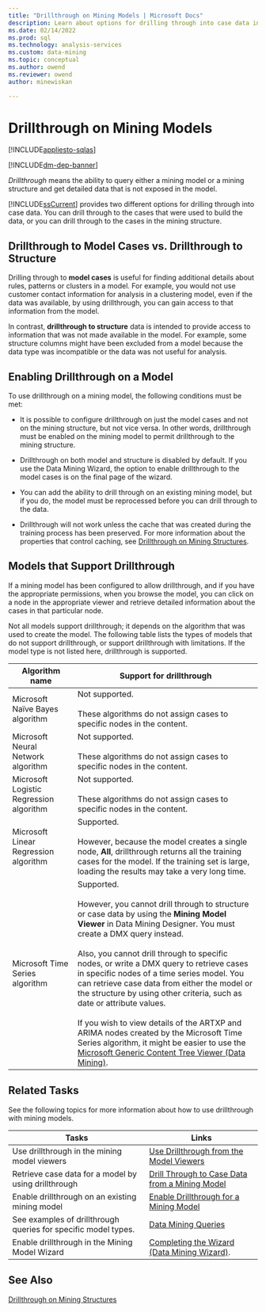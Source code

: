 ```yaml
---
title: "Drillthrough on Mining Models | Microsoft Docs"
description: Learn about options for drilling through into case data in a mining model, the ability to query a mining model to get data not exposed in the model.
ms.date: 02/14/2022
ms.prod: sql
ms.technology: analysis-services
ms.custom: data-mining
ms.topic: conceptual
ms.author: owend
ms.reviewer: owend
author: minewiskan

---
```

# Drillthrough on Mining Models
[!INCLUDE[appliesto-sqlas](../includes/appliesto-sqlas.md)]

[!INCLUDE[dm-dep-banner](../includes/dm-dep-banner.md)]

  *Drillthrough* means the ability to query either a mining model or a mining structure and get detailed data that is not exposed in the model.  
  
 [!INCLUDE[ssCurrent](../includes/sscurrent-md.md)] provides two different options for drilling through into case data. You can drill through to the cases that were used to build the data, or you can drill through to the cases in the mining structure.  
  
## Drillthrough to Model Cases vs. Drillthrough to Structure  
 Drilling through to **model cases** is useful for finding additional details about rules, patterns or clusters in a model. For example, you would not use customer contact information for analysis in a clustering model, even if the data was available, by using drillthrough, you can gain access to that information from the model.  
  
 In contrast, **drillthrough to structure** data is intended to provide access to information that was not made available in the model. For example, some structure columns might have been excluded from a model because the data type was incompatible or the data was not useful for analysis.  
  
## Enabling Drillthrough on a Model  
 To use drillthrough on a mining model, the following conditions must be met:  
  
-   It is possible to configure drillthrough on just the model cases and not on the mining structure, but not vice versa.  In other words, drillthrough must be enabled on the mining model to permit drillthrough to the mining structure.  
  
-   Drillthrough on both model and structure is disabled by default. If you use the Data Mining Wizard, the option to enable drillthrough to the model cases is on the final page of the wizard.  
  
-   You can add the ability to drill through on an existing mining model, but if you do, the model must be reprocessed before you can drill through to the data.  
  
-   Drillthrough will not work unless the cache that was created during the training process has been preserved. For more information about the properties that control caching, see [Drillthrough on Mining Structures](../../analysis-services/data-mining/drillthrough-on-mining-structures.md).  
  
## Models that Support Drillthrough  
 If a mining model has been configured to allow drillthrough, and if you have the appropriate permissions, when you browse the model, you can click on a node in the appropriate viewer and retrieve detailed information about the cases in that particular node.  
  
 Not all models support drillthrough; it depends on the algorithm that was used to create the model. The following table lists the types of models that do not support drillthrough, or support drillthrough with limitations. If the model type is not listed here, drillthrough is supported.  
  
|**Algorithm name**|**Support for drillthrough**|  
|------------------------|----------------------------------|  
|Microsoft Naïve Bayes algorithm|Not supported.<br /><br /> These algorithms do not assign cases to specific nodes in the content.|  
|Microsoft Neural Network algorithm|Not supported.<br /><br /> These algorithms do not assign cases to specific nodes in the content.|  
|Microsoft Logistic Regression algorithm|Not supported.<br /><br /> These algorithms do not assign cases to specific nodes in the content.|  
|Microsoft Linear Regression algorithm|Supported.<br /><br /> However, because the model creates a single node, **All**, drillthrough returns all the training cases for the model. If the training set is large, loading the results may take a very long time.|  
|Microsoft Time Series algorithm|Supported.<br /><br /> However, you cannot drill through to structure or case data by using the **Mining Model Viewer** in Data Mining Designer. You must create a DMX query instead.<br /><br /> Also, you cannot drill through to specific nodes, or write a DMX query to retrieve cases in specific nodes of a time series model. You can retrieve case data from either the model or the structure by using other criteria, such as date or attribute values.<br /><br /> If you wish to view details of the ARTXP and ARIMA nodes created by the Microsoft Time Series algorithm, it might be easier to use the [Microsoft Generic Content Tree Viewer &#40;Data Mining&#41;](../analysis-services-overview.md?viewFallbackFrom=sql-server-ver15).|  
  
## Related Tasks  
 See the following topics for more information about how to use drillthrough with mining models.  
  
|Tasks|Links|  
|-----------|-----------|  
|Use drillthrough in the mining model viewers|[Use Drillthrough from the Model Viewers](../../analysis-services/data-mining/use-drillthrough-from-the-model-viewers.md)|  
|Retrieve case data for a model by using drillthrough|[Drill Through to Case Data from a Mining Model](../../analysis-services/data-mining/drill-through-to-case-data-from-a-mining-model.md)|  
|Enable drillthrough on an existing mining model|[Enable Drillthrough for a Mining Model](../../analysis-services/data-mining/enable-drillthrough-for-a-mining-model.md)|  
|See examples of drillthrough queries for specific model types.|[Data Mining Queries](../../analysis-services/data-mining/data-mining-queries.md)|  
|Enable drillthrough in the Mining Model Wizard|[Completing the Wizard &#40;Data Mining Wizard&#41;](../analysis-services-overview.md?viewFallbackFrom=sql-server-ver15).|  
  
## See Also  
 [Drillthrough on Mining Structures](../../analysis-services/data-mining/drillthrough-on-mining-structures.md)  
  
